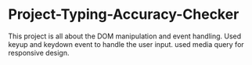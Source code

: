 # Project-Typing-Accuracy-Checker
This project is all about the DOM manipulation and event handling.
Used keyup and keydown event to handle the user input.
used media query for responsive design.
